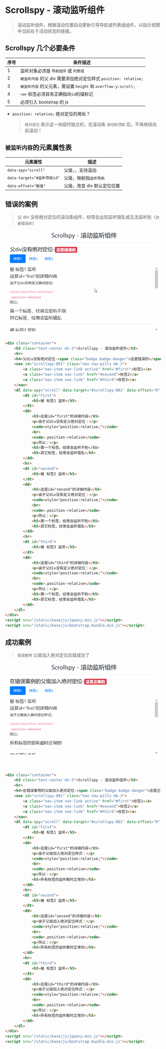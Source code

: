 # Scrollspy - 滚动监听组件

> 滚动监听组件，根据滚动位置自动更新引导导航或列表组组件，以指示视图中当前处于活动状态的链接。

## Scrollspy 几个必要条件

| 序号 | 条件描述                                                         |
| ---- | ---------------------------------------------------------------- |
| 1    | 监听对象必须是 `导航组件` 或 `列表组`                            |
| 2    | `被监听内容` 的父 div 需要添加绝对定位样式 `position: relative;` |
| 3    | `被监听内容` 的父元素，需设置 `height` 和 `overflow-y:scroll;`   |
| 4    | `<a>` 标签必须具有正确指向`id`的锚标记                           |
| 5    | 必须引入 bootstrap 的 js                                         |

- `position: relative;` 绝对定位的用处？
  > `绝对定位` 表示这一块级时独立的，在滚动条 `滚动到顶部` 后，不再继续向前滚动！

## `被监听内容`的元素属性表

| 元素属性                    | 描述                        |
| --------------------------- | --------------------------- |
| `data-spy="scroll"`         | 父级，，支持滚动            |
| `data-target="#监听导航id"` | 父级，映射指`监听导航`      |
| `data-offset="数值"`        | 父级，改变 div 默认定位位置 |

## 错误的案例

> 父 div 没有绝对定位的滚动条组件，经常会出现监听错乱或无法监听到（`这是错误的`）

![滚动监听组件-父级没有绝对定位](./static/滚动监听组件-父级没有绝对定位.gif)

```html
<div class="container">
    <h3 class="text-center mt-3">Scrollspy - 滚动监听组件</h3>
    <hr>
    <h4>父div没有绝对定位-<span class="badge badge-danger">这是错误的</span></h4>
    <nav id="scrollspy-001" class="nav nav-pills mb-3">
        <a class="nav-item nav-link active" href="#first">标签1</a>
        <a class="nav-item nav-link" href="#second">标签2</a>
        <a class="nav-item nav-link" href="#third">标签3</a>
    </nav>
    <dl data-spy="scroll" data-target="#scrollspy-001" data-offset="0" style="height:300px; overflow-y:scroll;">
        <dt id="first">
            <h5>被 标签1 监听</h5>
        </dt>
        <dd>
            <h5>这是id="first"的详细内容</h5>
            <p>由于父div没有定义绝对定位：</p>
            <code>style="position:relative;"</code>
            <br>
            <code>.position-relative</code>
            <p>所以：</p>
            <h5>第一个标签，经常会监听不到</h5>
            <h5>其它标签，经常会监听错乱</h5>
        </dd>
        <hr>
        <dt id="second">
            <h5>被 标签2 监听</h5>
        </dt>
        <dd>
            <h5>这是id="second"的详细内容</h5>
            <p>由于父div没有定义绝对定位：</p>
            <code>style="position:relative;"</code>
            <br>
            <code>.position-relative</code>
            <p>所以：</p>
            <h5>第一个标签，经常会监听不到</h5>
            <h5>其它标签，经常会监听错乱</h5>
        </dd>
        <hr>
        <dt id="third">
            <h5>被 标签3 监听</h5>
        </dt>
        <dd>
            <h5>这是id="third"的详细内容</h5>
            <p>由于父div没有定义绝对定位：</p>
            <code>style="position:relative;"</code>
            <br>
            <code>.position-relative</code>
            <p>所以：</p>
            <h5>第一个标签，经常会监听不到</h5>
            <h5>其它标签，经常会监听错乱</h5>
        </dd>
    </dl>
</div>
<script src="/static/base/js/jquery.min.js"></script>
<script src="/static/base/js/bootstrap.bundle.min.js"></script>
```

## 成功案例

> `错误案例` 父级加入绝对定位后就成功了

![滚动监听组件-父级绝对定位](./static/滚动监听组件-父级绝对定位.gif)

```html
<div class="container">
    <h3 class="text-center mt-3">Scrollspy - 滚动监听组件</h3>
    <hr>
    <h4>在错误案例的父级加入绝对定位-<span class="badge badge-danger">这是正确的</span></h4>
    <nav id="scrollspy-001" class="nav nav-pills mb-3">
        <a class="nav-item nav-link active" href="#first">标签1</a>
        <a class="nav-item nav-link" href="#second">标签2</a>
        <a class="nav-item nav-link" href="#third">标签3</a>
    </nav>
    <dl data-spy="scroll" data-target="#scrollspy-001" data-offset="0" class="position-relative" style="height:260px; overflow-y:scroll;">
        <dt id="first">
            <h5>被 标签1 监听</h5>
        </dt>
        <dd>
            <h5>这是id="first"的详细内容</h5>
            <p>由于父级加入绝对定位样式：</p>
            <code>style="position:relative;"</code>
            <br>
            <code>.position-relative</code>
            <p>所以：</p>
            <h5>所有标签的监听都时正常的</h5>
        </dd>
        <hr>
        <dt id="second">
            <h5>被 标签2 监听</h5>
        </dt>
        <dd>
            <h5>这是id="second"的详细内容</h5>
            <p>由于父级加入绝对定位样式：</p>
            <code>style="position:relative;"</code>
            <br>
            <code>.position-relative</code>
            <p>所以：</p>
            <h5>所有标签的监听都时正常的</h5>
        </dd>
        <hr>
        <dt id="third">
            <h5>被 标签3 监听</h5>
        </dt>
        <dd>
            <h5>这是id="third"的详细内容</h5>
            <p>由于父级加入绝对定位样式：</p>
            <code>style="position:relative;"</code>
            <br>
            <code>.position-relative</code>
            <p>所以：</p>
            <h5>所有标签的监听都时正常的</h5>
        </dd>
    </dl>
</div>
<script src="/static/base/js/jquery.min.js"></script>
<script src="/static/base/js/bootstrap.bundle.min.js"></script>
```
